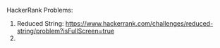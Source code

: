 HackerRank Problems:
1. Reduced String: https://www.hackerrank.com/challenges/reduced-string/problem?isFullScreen=true
2. 
